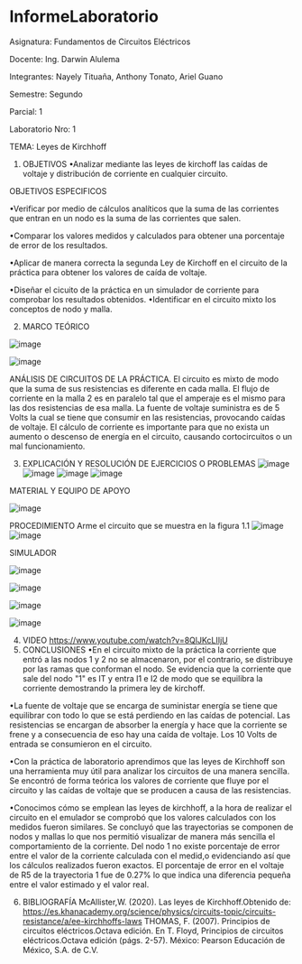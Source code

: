 # InformeLaboratorio
Asignatura: Fundamentos de Circuitos Eléctricos

Docente: Ing. Darwin Alulema

Integrantes: Nayely Tituaña, Anthony Tonato, Ariel Guano

Semestre: Segundo

Parcial: 1

Laboratorio Nro: 1

TEMA: Leyes de Kirchhoff
1. OBJETIVOS
•Analizar mediante las leyes de kirchoff las caídas de voltaje y distribución de corriente en cualquier circuito.

OBJETIVOS ESPECIFICOS 

•Verificar por medio de cálculos analíticos que la suma de las corrientes que entran en un nodo es la suma de las corrientes que salen.

•Comparar los valores medidos y calculados para obtener una porcentaje de error de los resultados.

•Aplicar de manera correcta la segunda Ley de Kirchoff en el circuito de la práctica para obtener los valores de caída de voltaje.

•Diseñar el cicuito de la práctica en un simulador de corriente para comprobar los resultados obtenidos.
•Identificar en el circuito mixto los conceptos de nodo y malla.

2. MARCO TEÓRICO

![image](https://user-images.githubusercontent.com/105722861/169185706-a185616a-1b87-477b-82e9-ca1b98065dec.png)

![image](https://user-images.githubusercontent.com/105722861/169185836-899b61c8-3023-4f67-ad3f-b08165c4c828.png)

ANÁLISIS DE CIRCUITOS DE LA PRÁCTICA. 
El circuito es mixto de modo que la suma de sus resistencias es diferente en cada malla. El flujo de corriente en la malla 2 es en paralelo tal que el amperaje es el mismo para las dos resistencias de esa malla. La fuente de voltaje suministra es de 5 Volts la cual se tiene que consumir en las resistencias, provocando caídas de voltaje. El cálculo de corriente es importante para que no exista un aumento o descenso de energía en el circuito, causando cortocircuitos o un mal funcionamiento.

3. EXPLICACIÓN Y RESOLUCIÓN DE EJERCICIOS O PROBLEMAS
![image](https://user-images.githubusercontent.com/105722861/169193275-023f9292-06ba-499c-b22c-5849c3930ff6.png)
![image](https://user-images.githubusercontent.com/105722861/169193389-f9a7183d-912a-4c89-bd8e-4526149f917c.png)
![image](https://user-images.githubusercontent.com/105722861/169193430-343d4123-cb5d-4d3b-b250-39d5839e599b.png)
![image](https://user-images.githubusercontent.com/105722861/169194646-73049261-db3f-4f0c-b485-da69d15d68a6.png)


MATERIAL Y EQUIPO DE APOYO

![image](https://user-images.githubusercontent.com/105722861/169178149-c55cc717-454d-44ad-96b5-fc26f4da2288.png)

PROCEDIMIENTO
Arme el circuito que se muestra en la figura 1.1
![image](https://user-images.githubusercontent.com/105722861/169178416-1bf57309-f55c-4e10-ad36-5adffa5d632a.png)
![image](https://user-images.githubusercontent.com/105722861/169192608-0e7bd425-2c7c-414f-af9d-acf4b220030c.png)


SIMULADOR 

![image](https://user-images.githubusercontent.com/105722861/169186727-14e8ab27-062a-46db-8067-3e3751c98d5b.png)

![image](https://user-images.githubusercontent.com/105722861/169186760-d85d9994-220c-4c03-b6e7-56607e149b47.png)

![image](https://user-images.githubusercontent.com/105722861/169193137-e1d63916-1d18-4fda-a9e7-c51676ebadf0.png)

![image](https://user-images.githubusercontent.com/105722861/169184955-3d24ddb1-b2de-4757-830f-f9770e0714e6.png)

4. VIDEO
https://www.youtube.com/watch?v=8QlJKcLIIjU
6. CONCLUSIONES 
•En el circuito mixto de la práctica la corriente que entró a las nodos 1 y 2 no se almacenaron, por el contrario, se distribuye por las ramas que conforman el nodo. Se evidencia que la corriente que sale del nodo "1" es IT y entra I1 e I2 de modo que se equilibra la corriente demostrando la primera ley de kirchoff.

•La fuente de voltaje que se encarga de suministar energía se tiene que equilibrar con todo lo que se está perdiendo en las caídas de potencial. Las resistencias se encargan de absorber la energía y hace que la corriente se frene y a consecuencia de eso hay una caída de voltaje. Los 10 Volts de entrada se consumieron en el circuito.

•Con la práctica de laboratorio aprendimos que las leyes de Kirchhoff son una herramienta muy útil para analizar los circuitos de una manera sencilla. Se encontró de forma teórica los valores de corriente que fluye por el circuito y las caídas de voltaje que se producen a causa de las resistencias.

•Conocimos cómo se emplean las leyes de kirchhoff, a la hora de realizar el circuito en el emulador se comprobó que los valores calculados con los medidos fueron similares. Se concluyó que las trayectorias se componen de nodos y mallas lo que nos permitió visualizar de manera más sencilla el comportamiento de la corriente. Del nodo 1 no existe porcentaje de error entre el valor de la corriente calculada con el medid,o evidenciando así que los cálculos realizados fueron exactos. El porcentaje de error en el voltaje de R5 de la trayectoria 1 fue de 0.27% lo que indica una diferencia pequeña entre el valor estimado y el valor real.

6. BIBLIOGRAFÍA 
McAllister,W. (2020). Las leyes de Kirchhoff.Obtenido de: 
https://es.khanacademy.org/science/physics/circuits-topic/circuits-resistance/a/ee-kirchhoffs-laws
THOMAS, F. (2007). Principios de circuitos eléctricos.Octava edición. En T. Floyd, Principios de circuitos eléctricos.Octava edición (págs. 2-57). México: Pearson Educación de México, S.A. de C.V.



